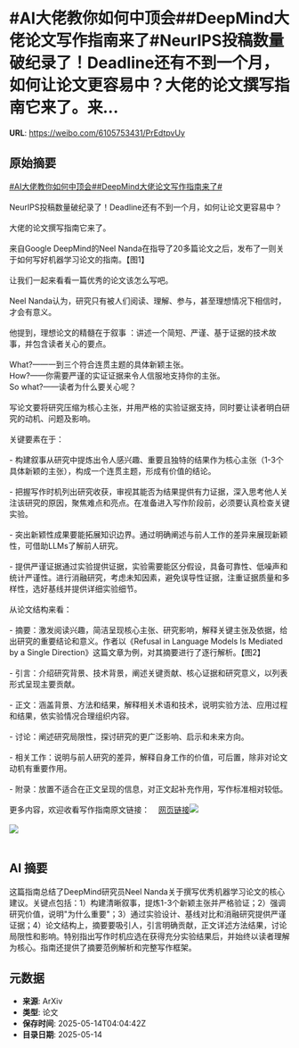# #AI大佬教你如何中顶会##DeepMind大佬论文写作指南来了#NeurIPS投稿数量破纪录了！Deadline还有不到一个月，如何让论文更容易中？大佬的论文撰写指南它来了。来...

**URL**: https://weibo.com/6105753431/PrEdtpvUy

## 原始摘要

<a href="https://m.weibo.cn/search?containerid=231522type%3D1%26t%3D10%26q%3D%23AI%E5%A4%A7%E4%BD%AC%E6%95%99%E4%BD%A0%E5%A6%82%E4%BD%95%E4%B8%AD%E9%A1%B6%E4%BC%9A%23&amp;extparam=%23AI%E5%A4%A7%E4%BD%AC%E6%95%99%E4%BD%A0%E5%A6%82%E4%BD%95%E4%B8%AD%E9%A1%B6%E4%BC%9A%23" data-hide=""><span class="surl-text">#AI大佬教你如何中顶会#</span></a><a href="https://m.weibo.cn/search?containerid=231522type%3D1%26t%3D10%26q%3D%23DeepMind%E5%A4%A7%E4%BD%AC%E8%AE%BA%E6%96%87%E5%86%99%E4%BD%9C%E6%8C%87%E5%8D%97%E6%9D%A5%E4%BA%86%23&amp;extparam=%23DeepMind%E5%A4%A7%E4%BD%AC%E8%AE%BA%E6%96%87%E5%86%99%E4%BD%9C%E6%8C%87%E5%8D%97%E6%9D%A5%E4%BA%86%23" data-hide=""><span class="surl-text">#DeepMind大佬论文写作指南来了#</span></a><br><br>NeurIPS投稿数量破纪录了！Deadline还有不到一个月，如何让论文更容易中？<br><br>大佬的论文撰写指南它来了。<br><br>来自Google DeepMind的Neel Nanda在指导了20多篇论文之后，发布了一则关于如何写好机器学习论文的指南。【图1】<br><br>让我们一起来看看一篇优秀的论文该怎么写吧。<br><br>Neel Nanda认为，研究只有被人们阅读、理解、参与，甚至理想情况下相信时，才会有意义。<br><br>他提到，理想论文的精髓在于叙事 ：讲述一个简短、严谨、基于证据的技术故事，并包含读者关心的要点。<br><br>What?——一到三个符合连贯主题的具体新颖主张。<br>How?——你需要严谨的实证证据来令人信服地支持你的主张。<br>So what?——读者为什么要关心呢？<br><br>写论文要将研究压缩为核心主张，并用严格的实验证据支持，同时要让读者明白研究的动机、问题及影响。<br><br>关键要素在于：<br><br>- 构建叙事从研究中提炼出令人感兴趣、重要且独特的结果作为核心主张（1-3个具体新颖的主张），构成一个连贯主题，形成有价值的结论。<br><br>- 把握写作时机列出研究收获，审视其能否为结果提供有力证据，深入思考他人关注该研究的原因，聚焦难点和亮点。在准备进入写作阶段前，必须要认真检查关键实验。<br><br>- 突出新颖性成果要能拓展知识边界。通过明确阐述与前人工作的差异来展现新颖性，可借助LLMs了解前人研究。<br><br>- 提供严谨证据通过实验提供证据，实验需要能区分假设，具备可靠性、低噪声和统计严谨性。进行消融研究，考虑未知因素，避免误导性证据，注重证据质量和多样性，选好基线并提供详细实验细节。<br><br>从论文结构来看：<br><br>- 摘要：激发阅读兴趣，简洁呈现核心主张、研究影响，解释关键主张及依据，给出研究的重要结论和意义。作者以《Refusal in Language Models Is Mediated by a Single Direction》这篇文章为例，对其摘要进行了逐行解析。【图2】<br><br>- 引言：介绍研究背景、技术背景，阐述关键贡献、核心证据和研究意义，以列表形式呈现主要贡献。<br><br>- 正文：涵盖背景、方法和结果，解释相关术语和技术，说明实验方法、应用过程和结果，依实验情况合理组织内容。<br><br>- 讨论：阐述研究局限性，探讨研究的更广泛影响、启示和未来方向。<br><br>- 相关工作：说明与前人研究的差异，解释自身工作的价值，可后置，除非对论文动机有重要作用。<br><br>- 附录：放置不适合在正文呈现的信息，对正文起补充作用，写作标准相对较低。<br><br>更多内容，欢迎收看写作指南原文链接：<a href="https://weibo.cn/sinaurl?u=https%3A%2F%2Fwww.alignmentforum.org%2Fposts%2FeJGptPbbFPZGLpjsp%2Fhighly-opinionated-advice-on-how-to-write-ml-papers" data-hide=""><span class="url-icon"><img style="width: 1rem;height: 1rem" src="https://h5.sinaimg.cn/upload/2015/09/25/3/timeline_card_small_web_default.png" referrerpolicy="no-referrer"></span><span class="surl-text">网页链接</span></a><img style="" src="https://tvax1.sinaimg.cn/large/006Fd7o3gy1i1dzwdyep4j30ti0ys1ia.jpg" referrerpolicy="no-referrer"><br><br><img style="" src="https://tvax2.sinaimg.cn/large/006Fd7o3gy1i1dzwfadqkj30xc0hxqm2.jpg" referrerpolicy="no-referrer"><br><br>

## AI 摘要

这篇指南总结了DeepMind研究员Neel Nanda关于撰写优秀机器学习论文的核心建议。关键点包括：1）构建清晰叙事，提炼1-3个新颖主张并严格验证；2）强调研究价值，说明"为什么重要"；3）通过实验设计、基线对比和消融研究提供严谨证据；4）论文结构上，摘要要吸引人，引言明确贡献，正文详述方法结果，讨论局限性和影响。特别指出写作时机应选在获得充分实验结果后，并始终以读者理解为核心。指南还提供了摘要范例解析和完整写作框架。

## 元数据

- **来源**: ArXiv
- **类型**: 论文
- **保存时间**: 2025-05-14T04:04:42Z
- **目录日期**: 2025-05-14
